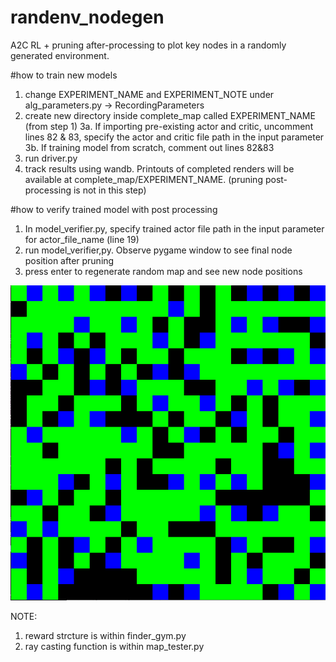 # randenv_nodegen
A2C RL + pruning after-processing to plot key nodes in a randomly generated environment. 

#how to train new models
1. change EXPERIMENT_NAME and EXPERIMENT_NOTE under alg_parameters.py -> RecordingParameters
2. create new directory inside complete_map called EXPERIMENT_NAME (from step 1)
3a. If importing pre-existing actor and critic, uncomment lines 82 & 83, specify the actor and critic file path in the input parameter
3b. If training model from scratch, comment out lines 82&83
4. run driver.py
5. track results using wandb. Printouts of completed renders will be available at complete_map/EXPERIMENT_NAME. (pruning post-processing is not in this step)

#how to verify trained model with post processing
1. In model_verifier.py, specify trained actor file path in the input parameter for actor_file_name (line 19)
2. run model_verifier,py. Observe pygame window to see final node position after pruning
3. press enter to regenerate random map and see new node positions

![alt text](https://github.com/marmotlab/randenv_nodegen/blob/main/sample_output.png?raw=true)

NOTE:
1. reward strcture is within finder_gym.py
2. ray casting function is within map_tester.py
